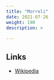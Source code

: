 ```yaml
---
title: "Morreli"
date: 2021-07-26
weight: 190
description: >
  
---
```


## Links

- [Wikipedia](https://boardgamegeek.com/boardgame/103830/morelli)